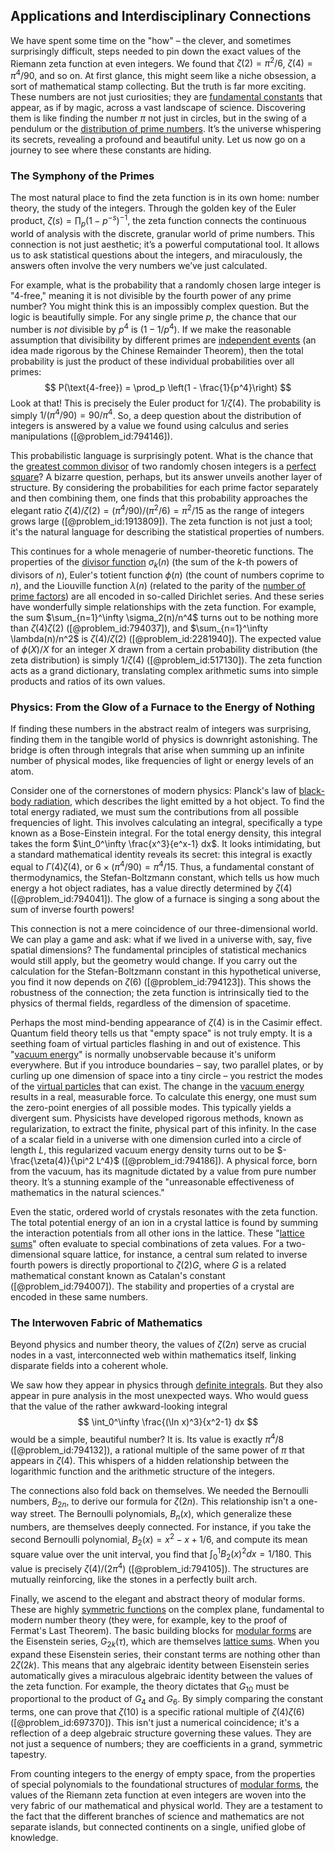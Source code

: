 ## Applications and Interdisciplinary Connections

We have spent some time on the "how" – the clever, and sometimes surprisingly difficult, steps needed to pin down the exact values of the Riemann zeta function at even integers. We found that $\zeta(2) = \pi^2/6$, $\zeta(4) = \pi^4/90$, and so on. At first glance, this might seem like a niche obsession, a sort of mathematical stamp collecting. But the truth is far more exciting. These numbers are not just curiosities; they are [fundamental constants](@article_id:148280) that appear, as if by magic, across a vast landscape of science. Discovering them is like finding the number $\pi$ not just in circles, but in the swing of a pendulum or the [distribution of prime numbers](@article_id:636953). It’s the universe whispering its secrets, revealing a profound and beautiful unity. Let us now go on a journey to see where these constants are hiding.

### The Symphony of the Primes

The most natural place to find the zeta function is in its own home: number theory, the study of the integers. Through the golden key of the Euler product, $\zeta(s) = \prod_p (1-p^{-s})^{-1}$, the zeta function connects the continuous world of analysis with the discrete, granular world of prime numbers. This connection is not just aesthetic; it’s a powerful computational tool. It allows us to ask statistical questions about the integers, and miraculously, the answers often involve the very numbers we’ve just calculated.

For example, what is the probability that a randomly chosen large integer is "4-free," meaning it is not divisible by the fourth power of any prime number? You might think this is an impossibly complex question. But the logic is beautifully simple. For any single prime $p$, the chance that our number is *not* divisible by $p^4$ is $(1 - 1/p^4)$. If we make the reasonable assumption that divisibility by different primes are [independent events](@article_id:275328) (an idea made rigorous by the Chinese Remainder Theorem), then the total probability is just the product of these individual probabilities over all primes:
$$ P(\text{4-free}) = \prod_p \left(1 - \frac{1}{p^4}\right) $$
Look at that! This is precisely the Euler product for $1/\zeta(4)$. The probability is simply $1/(\pi^4/90) = 90/\pi^4$. So, a deep question about the distribution of integers is answered by a value we found using calculus and series manipulations ([@problem_id:794146]).

This probabilistic language is surprisingly potent. What is the chance that the [greatest common divisor](@article_id:142453) of two randomly chosen integers is a [perfect square](@article_id:635128)? A bizarre question, perhaps, but its answer unveils another layer of structure. By considering the probabilities for each prime factor separately and then combining them, one finds that this probability approaches the elegant ratio $\zeta(4)/\zeta(2) = (\pi^4/90)/(\pi^2/6) = \pi^2/15$ as the range of integers grows large ([@problem_id:1913809]). The zeta function is not just a tool; it's the natural language for describing the statistical properties of numbers.

This continues for a whole menagerie of number-theoretic functions. The properties of the [divisor function](@article_id:190940) $\sigma_k(n)$ (the sum of the $k$-th powers of divisors of $n$), Euler's totient function $\phi(n)$ (the count of numbers coprime to $n$), and the Liouville function $\lambda(n)$ (related to the parity of the [number of prime factors](@article_id:634859)) are all encoded in so-called Dirichlet series. And these series have wonderfully simple relationships with the zeta function. For example, the sum $\sum_{n=1}^\infty \sigma_2(n)/n^4$ turns out to be nothing more than $\zeta(4)\zeta(2)$ ([@problem_id:794037]), and $\sum_{n=1}^\infty \lambda(n)/n^2$ is $\zeta(4)/\zeta(2)$ ([@problem_id:2281940]). The expected value of $\phi(X)/X$ for an integer $X$ drawn from a certain probability distribution (the zeta distribution) is simply $1/\zeta(4)$ ([@problem_id:517130]). The zeta function acts as a grand dictionary, translating complex arithmetic sums into simple products and ratios of its own values.

### Physics: From the Glow of a Furnace to the Energy of Nothing

If finding these numbers in the abstract realm of integers was surprising, finding them in the tangible world of physics is downright astonishing. The bridge is often through integrals that arise when summing up an infinite number of physical modes, like frequencies of light or energy levels of an atom.

Consider one of the cornerstones of modern physics: Planck's law of [black-body radiation](@article_id:136058), which describes the light emitted by a hot object. To find the total energy radiated, we must sum the contributions from all possible frequencies of light. This involves calculating an integral, specifically a type known as a Bose-Einstein integral. For the total energy density, this integral takes the form $\int_0^\infty \frac{x^3}{e^x-1} dx$. It looks intimidating, but a standard mathematical identity reveals its secret: this integral is exactly equal to $\Gamma(4)\zeta(4)$, or $6 \times (\pi^4/90) = \pi^4/15$. Thus, a fundamental constant of thermodynamics, the Stefan-Boltzmann constant, which tells us how much energy a hot object radiates, has a value directly determined by $\zeta(4)$ ([@problem_id:794041]). The glow of a furnace is singing a song about the sum of inverse fourth powers!

This connection is not a mere coincidence of our three-dimensional world. We can play a game and ask: what if we lived in a universe with, say, five spatial dimensions? The fundamental principles of statistical mechanics would still apply, but the geometry would change. If you carry out the calculation for the Stefan-Boltzmann constant in this hypothetical universe, you find it now depends on $\zeta(6)$ ([@problem_id:794123]). This shows the robustness of the connection; the zeta function is intrinsically tied to the physics of thermal fields, regardless of the dimension of spacetime.

Perhaps the most mind-bending appearance of $\zeta(4)$ is in the Casimir effect. Quantum field theory tells us that "empty space" is not truly empty. It is a seething foam of virtual particles flashing in and out of existence. This "[vacuum energy](@article_id:154573)" is normally unobservable because it's uniform everywhere. But if you introduce boundaries – say, two parallel plates, or by curling up one dimension of space into a tiny circle – you restrict the modes of the [virtual particles](@article_id:147465) that can exist. The change in the [vacuum energy](@article_id:154573) results in a real, measurable force. To calculate this energy, one must sum the zero-point energies of all possible modes. This typically yields a divergent sum. Physicists have developed rigorous methods, known as regularization, to extract the finite, physical part of this infinity. In the case of a scalar field in a universe with one dimension curled into a circle of length $L$, this regularized vacuum energy density turns out to be $-\frac{\zeta(4)}{\pi^2 L^4}$ ([@problem_id:794186]). A physical force, born from the vacuum, has its magnitude dictated by a value from pure number theory. It’s a stunning example of the "unreasonable effectiveness of mathematics in the natural sciences."

Even the static, ordered world of crystals resonates with the zeta function. The total potential energy of an ion in a crystal lattice is found by summing the interaction potentials from all other ions in the lattice. These "[lattice sums](@article_id:190530)" often evaluate to special combinations of zeta values. For a two-dimensional square lattice, for instance, a central sum related to inverse fourth powers is directly proportional to $\zeta(2)G$, where $G$ is a related mathematical constant known as Catalan's constant ([@problem_id:794007]). The stability and properties of a crystal are encoded in these same numbers.

### The Interwoven Fabric of Mathematics

Beyond physics and number theory, the values of $\zeta(2n)$ serve as crucial nodes in a vast, interconnected web within mathematics itself, linking disparate fields into a coherent whole.

We saw how they appear in physics through [definite integrals](@article_id:147118). But they also appear in pure analysis in the most unexpected ways. Who would guess that the value of the rather awkward-looking integral
$$ \int_0^\infty \frac{(\ln x)^3}{x^2-1} dx $$
would be a simple, beautiful number? It is. Its value is exactly $\pi^4/8$ ([@problem_id:794132]), a rational multiple of the same power of $\pi$ that appears in $\zeta(4)$. This whispers of a hidden relationship between the logarithmic function and the arithmetic structure of the integers.

The connections also fold back on themselves. We needed the Bernoulli numbers, $B_{2n}$, to derive our formula for $\zeta(2n)$. This relationship isn't a one-way street. The Bernoulli polynomials, $B_n(x)$, which generalize these numbers, are themselves deeply connected. For instance, if you take the second Bernoulli polynomial, $B_2(x) = x^2 - x + 1/6$, and compute its mean square value over the unit interval, you find that $\int_0^1 B_2(x)^2 dx = 1/180$. This value is precisely $\zeta(4)/(2\pi^4)$ ([@problem_id:794105]). The structures are mutually reinforcing, like the stones in a perfectly built arch.

Finally, we ascend to the elegant and abstract theory of modular forms. These are highly [symmetric functions](@article_id:149262) on the complex plane, fundamental to modern number theory (they were, for example, key to the proof of Fermat's Last Theorem). The basic building blocks for [modular forms](@article_id:159520) are the Eisenstein series, $G_{2k}(\tau)$, which are themselves [lattice sums](@article_id:190530). When you expand these Eisenstein series, their constant terms are nothing other than $2\zeta(2k)$. This means that any algebraic identity between Eisenstein series automatically gives a miraculous algebraic identity between the values of the zeta function. For example, the theory dictates that $G_{10}$ must be proportional to the product of $G_4$ and $G_6$. By simply comparing the constant terms, one can prove that $\zeta(10)$ is a specific rational multiple of $\zeta(4)\zeta(6)$ ([@problem_id:697370]). This isn't just a numerical coincidence; it's a reflection of a deep algebraic structure governing these values. They are not just a sequence of numbers; they are coefficients in a grand, symmetric tapestry.

From counting integers to the energy of empty space, from the properties of special polynomials to the foundational structures of [modular forms](@article_id:159520), the values of the Riemann zeta function at even integers are woven into the very fabric of our mathematical and physical world. They are a testament to the fact that the different branches of science and mathematics are not separate islands, but connected continents on a single, unified globe of knowledge.